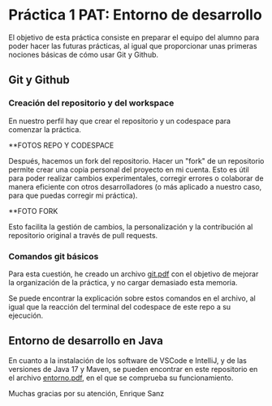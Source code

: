 # Práctica 1 PAT: Entorno de desarrollo

El objetivo de esta práctica consiste en preparar el equipo del alumno para poder hacer las futuras prácticas, al igual que proporcionar unas primeras nociones básicas de cómo usar Git y Github.

## Git y Github
### Creación del repositorio y del workspace

En nuestro perfil hay que crear el repositorio y un codespace para comenzar la práctica. 

**FOTOS REPO Y CODESPACE

Después, hacemos un fork del repositorio. Hacer un "fork" de un repositorio  permite crear una copia personal del proyecto en mi cuenta. Esto es útil para poder realizar cambios experimentales, corregir errores o colaborar de manera eficiente con otros desarrolladores (o más aplicado a nuestro caso, para que puedas corregir mi práctica). 

**FOTO FORK

Esto facilita la gestión de cambios, la personalización y la contribución al repositorio original a través de pull requests.  

### Comandos git básicos

Para esta cuestión, he creado un archivo [git.pdf](https://github.com/Enriquesanzzz/p1-fork/blob/main/git.pdf) con el objetivo de mejorar la organización de la práctica, y no cargar demasiado esta memoria.

Se puede encontrar la explicación sobre estos comandos en el archivo, al igual que la reacción del terminal del codespace de este repo a su ejecución.

## Entorno de desarrollo en Java

En cuanto a la instalación de los software de VSCode e IntelliJ, y de las versiones de Java 17 y Maven, se pueden encontrar en este repositorio en el archivo [entorno.pdf]([https://github.com/Enriquesanzzz/p1-fork/blob/main/git.pdf](https://github.com/Enriquesanzzz/p1-fork/blob/main/entorno.pdf)https://github.com/Enriquesanzzz/p1-fork/blob/main/entorno.pdf), en el que se comprueba su funcionamiento.


Muchas gracias por su atención,
Enrique Sanz
